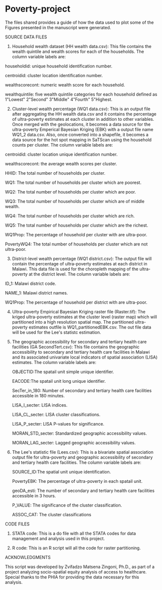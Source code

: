 # Poverty-project
The files shared provides a guide of how the data used to plot some of the Figures presented in the manuscript were generated. 

SOURCE DATA FILES

1. Household wealth dataset (HH wealth data.csv): This file contains the wealth quintile and wealth scores for each of the households. The column variable labels are:
   
householdid: unique household identification number.

centroidid: cluster location identification number.

wealthscorecont: numeric wealth score for each household.

wealthquintile: five wealth quintile categories for each household defined as 1"Lowest" 2"Second" 3"Middle" 4"Fourth" 5"Highest.

2. Cluster-level wealth percentage (WQ1 data.csv): This is an output file after aggregating the HH wealth data.csv and it contains the percentage of ultra-poverty estimates at each cluster in addition to other variables. Once merged with the geolocations, it  becomes a data source for the ultra-poverty Emperical Bayesian Kriging (EBK) with a output file name WQ1_2 data.csv. Also, once converted into a shapefile, it becomes a data source for the hot spot mapping in SaTScan using the household counts per cluster. The column variable labels are:
   
centroidid: cluster location unique identification number.

wealthscorecont: the average wealth scores per cluster.

HHID: The total number of households per cluster.

WQ1: The total number of households per cluster which are poorest.

WQ2: The total number of households per cluster which are poor.

WQ3: The total number of households per cluster which are of middle wealth.

WQ4: The total number of households per cluster which are rich.

WQ5: The total number of households per cluster which are the richest.

WQ1Prop: The percentage of household per cluster with are ultra-poor.

PovertyWQ4: The total number of households per cluster which are not ultra-poor.

3. District-level wealth percentage (WQ1 district.csv): The output file will contain the percentage of ultra-poverty estimates at each district in Malawi. This data file is used for the choropleth mapping of the ultra-poverty at the district level. The column variable labels are:
   
ID_1: Malawi district code.

NAME_1: Malawi district names.

WQ1Prop: The percentage of household per district with are ultra-poor.

4. Ultra-poverty Empirical Bayesian Kriging raster file (Raster.tif): The kriged ultra-poverty estimates at the cluster level (raster map) which will partitioned into a high resolution spatial map. The partitioned ultra-poverty estimates outfile is WQ1_partitionedEBK.csv. The out file data will be used for the Lee's statistc estimation.

5. The geographic accessibility for secondary and tertiary health care facilities (GA SecondTert.csv): This file contains the geographic accessibility to secondary and tertiary health care facilities in Malawi and its associated univariate local indicators of spatial association (LISA) estimates. The column variable labels are:
   
   OBJECTID:The spatail unit simple unique identifier.
   
   EACODE:The spatail unit long unique identifier.
   
   SecTer_in_180: Number of secondary and tertiary health care facilities accessible in 180 minutes.
   
   LISA_I_secter: LISA indices.
   
   LISA_CL_secter: LISA cluster classifications.
   
   LISA_P_secter: LISA P-values for significance.
   
   MORAN_STD_secter: Standardized geographic accessibility values.
   
   MORAN_LAG_secter: Lagged geographic accessibility values.

7. The Lee's statistic file (Lees.csv): This is a bivariate spatial association output file for ultra-poverty and geographic accessibility of secondary and tertiary health care facilities. The column variable labels are:

   SOURCE_ID:The spatial unit unique identification.

   PovertyEBK: The percentage of ultra-poverty in each spatail unit.

   geoDA_esti: The number of secondary and tertiary health care facilities accessible in 3 hours.

   P_VALUE: The significance of the cluster classification.

   ASSOC_CAT: The cluster classifications

CODE FILES

1. STATA code: This is a do file with all the STATA codes for data management and analysis used in this project.

2. R code: This is an R script will all the code for raster partitioning.


ACKNOWLEDGMENTS 

This script was developed by Zvifadzo Matsena Zingoni, Ph.D., as part of a project analyzing socio-spatial equity analysis of access to healthcare. Special thanks to the PHIA for providing the data necessary for this analysis.

